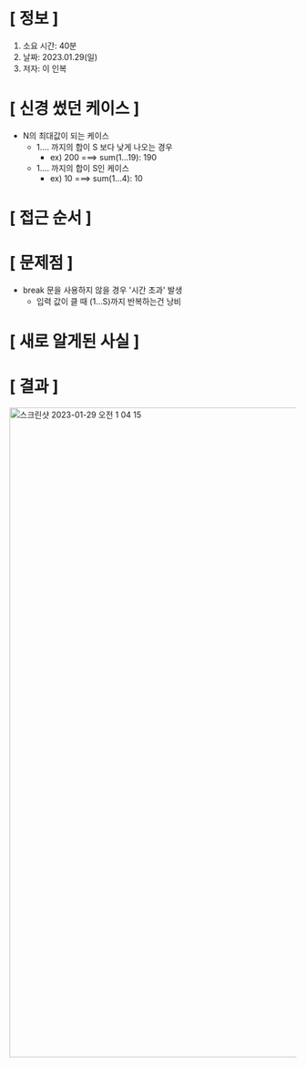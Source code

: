 # **[ 정보 ]**
1. 소요 시간: 40분
2. 날짜: 2023.01.29(일)
3. 저자: 이 인복

# **[ 신경 썼던 케이스 ]**
- N의 최대값이 되는 케이스
    - 1.... 까지의 합이 S 보다 낮게 나오는 경우
        - ex) 200 ===> sum(1...19): 190
    - 1.... 까지의 합이 S인 케이스
        - ex) 10 ===> sum(1...4): 10

# **[ 접근 순서 ]**

# **[ 문제점 ]**
- break 문을 사용하지 않을 경우 '시간 초과' 발생
    - 입력 값이 클 때 (1...S)까지 반복하는건 낭비

# **[ 새로 알게된 사실 ]**

# **[ 결과 ]**
<img width="1141" alt="스크린샷 2023-01-29 오전 1 04 15" src="https://user-images.githubusercontent.com/59809278/215276697-f425193d-5938-432c-a46a-a1ae2a227a28.png">
